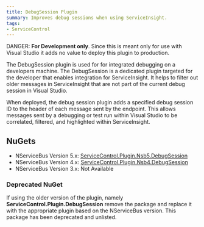 ```yaml
---
title: DebugSession Plugin
summary: Improves debug sessions when using ServiceInsight.
tags:
- ServiceControl
---
```


DANGER: **For Development only**. Since this is meant only for use with Visual Studio it adds no value to deploy this plugin to production.

The DebugSession plugin is used for for integrated debugging on a developers machine. The DebugSession is a dedicated plugin targeted for the developer that enables integration for ServiceInsight. It helps to filter out older messages in ServiceInsight that are not part of the current debug session in Visual Studio.

When deployed, the debug session plugin adds a specified debug session ID to the header of each message sent by the endpoint. This allows messages sent by a debugging or test run within Visual Studio to be correlated, filtered, and highlighted within ServiceInsight.


## NuGets

 * NServiceBus Version 5.x: [ServiceControl.Plugin.Nsb5.DebugSession](https://www.nuget.org/packages/ServiceControl.Plugin.Nsb5.DebugSession)
 * NServiceBus Version 4.x: [ServiceControl.Plugin.Nsb4.DebugSession](https://www.nuget.org/packages/ServiceControl.Plugin.Nsb4.DebugSession)
 * NServiceBus Version 3.x: Not Available


### Deprecated NuGet

If using the older version of the plugin, namely **ServiceControl.Plugin.DebugSession** remove the package and replace it with the appropriate plugin based on the NServiceBus version. This package has been deprecated and unlisted.

